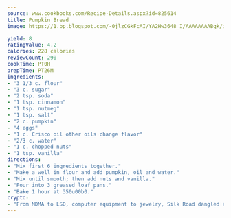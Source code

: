 ```yaml
---
source: www.cookbooks.com/Recipe-Details.aspx?id=825614
title: Pumpkin Bread
image: https://1.bp.blogspot.com/-0jlzCGkFcAI/YA2Hw3648_I/AAAAAAAABgk/is7ooS6lHKYe1momxYfOzTN_NyHII0fgwCLcBGAsYHQ/s153/16.png

yield: 8
ratingValue: 4.2
calories: 228 calories
reviewCount: 290
cookTime: PT0H
prepTime: PT26M
ingredients:
- "3 1/3 c. flour"
- "3 c. sugar"
- "2 tsp. soda"
- "1 tsp. cinnamon"
- "1 tsp. nutmeg"
- "1 tsp. salt"
- "2 c. pumpkin"
- "4 eggs"
- "1 c. Crisco oil other oils change flavor"
- "2/3 c. water"
- "1 c. chopped nuts"
- "1 tsp. vanilla"
directions:
- "Mix first 6 ingredients together."
- "Make a well in flour and add pumpkin, oil and water."
- "Mix until smooth; then add nuts and vanilla."
- "Pour into 3 greased loaf pans."
- "Bake 1 hour at 350u00b0."
crypto:
- "From MDMA to LSD, computer equipment to jewelry, Silk Road dangled a menu listing all the greatest things Bitcoin can buy."
---
```

